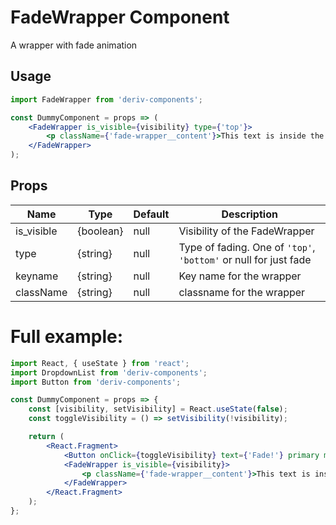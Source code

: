# FadeWrapper Component

A wrapper with fade animation

## Usage

```jsx
import FadeWrapper from 'deriv-components';

const DummyComponent = props => (
    <FadeWrapper is_visible={visibility} type={'top'}>
        <p className={'fade-wrapper__content'}>This text is inside the fade wrapper</p>
    </FadeWrapper>
);
```

## Props

| Name       | Type      | Default | Description                                                      |
| ---------- | --------- | ------- | ---------------------------------------------------------------- |
| is_visible | {boolean} | null    | Visibility of the FadeWrapper                                    |
| type       | {string}  | null    | Type of fading. One of `'top'`, `'bottom'` or null for just fade |
| keyname    | {string}  | null    | Key name for the wrapper                                         |
| className  | {string}  | null    | classname for the wrapper                                        |

# Full example:

```jsx
import React, { useState } from 'react';
import DropdownList from 'deriv-components';
import Button from 'deriv-components';

const DummyComponent = props => {
    const [visibility, setVisibility] = React.useState(false);
    const toggleVisibility = () => setVisibility(!visibility);

    return (
        <React.Fragment>
            <Button onClick={toggleVisibility} text={'Fade!'} primary medium />
            <FadeWrapper is_visible={visibility}>
                <p className={'fade-wrapper__content'}>This text is inside the fade wrapper</p>
            </FadeWrapper>
        </React.Fragment>
    );
};
```
